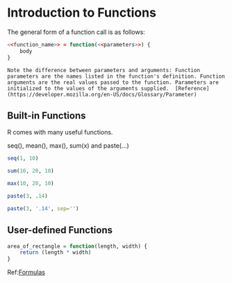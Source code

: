 # Introduction to Functions

The general form of a function call is as follows:

```r
<<function_name>> = function(<<parameters>>) {
    body
}
```

```{note}
Note the difference between parameters and arguments: Function parameters are the names listed in the function's definition. Function arguments are the real values passed to the function. Parameters are initialized to the values of the arguments supplied.  [Reference](https://developer.mozilla.org/en-US/docs/Glossary/Parameter)
```

## Built-in Functions

R comes with many useful functions.

seq(), mean(), max(), sum(x) and paste(...)

```r
seq(1, 10)
```

```r
sum(10, 20, 10)
```

```r
max(10, 20, 10)
````

```r
paste(3, .14)
```

```r
paste(3, '.14', sep='')
```

## User-defined Functions

```r
area_of_rectangle = function(length, width) {
    return (length * width)
}
```

Ref:[Formulas](https://www.austincc.edu/pintutor/pin_mh/_source/Handouts/Geometry_Formulas/Geometry_Formulas_2D_3D_Perimeter_Area_Volume.pdf)
